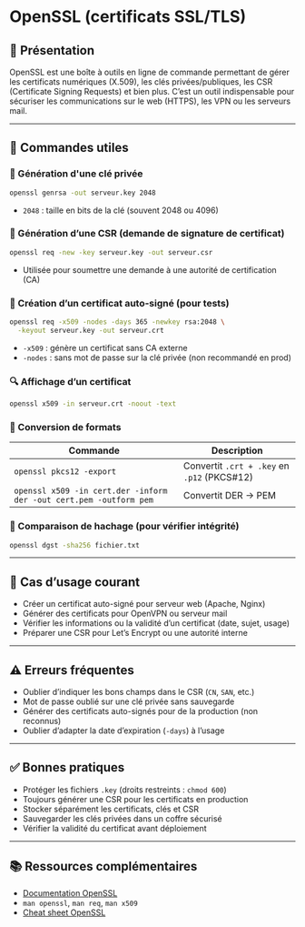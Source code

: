 # OpenSSL (certificats SSL/TLS)

## 📌 Présentation

OpenSSL est une boîte à outils en ligne de commande permettant de gérer les certificats numériques (X.509), les clés privées/publiques, les CSR (Certificate Signing Requests) et bien plus. C’est un outil indispensable pour sécuriser les communications sur le web (HTTPS), les VPN ou les serveurs mail.

---

## 🔧 Commandes utiles

### 🔐 Génération d'une clé privée

```bash
openssl genrsa -out serveur.key 2048
```
- `2048` : taille en bits de la clé (souvent 2048 ou 4096)


### 📝 Génération d’une CSR (demande de signature de certificat)

```bash
openssl req -new -key serveur.key -out serveur.csr
```
- Utilisée pour soumettre une demande à une autorité de certification (CA)


### 🏢 Création d’un certificat auto-signé (pour tests)

```bash
openssl req -x509 -nodes -days 365 -newkey rsa:2048 \
  -keyout serveur.key -out serveur.crt
```
- `-x509` : génère un certificat sans CA externe
- `-nodes` : sans mot de passe sur la clé privée (non recommandé en prod)


### 🔍 Affichage d’un certificat

```bash
openssl x509 -in serveur.crt -noout -text
```


### 📁 Conversion de formats

| Commande | Description |
|---------|-------------|
| `openssl pkcs12 -export` | Convertit `.crt + .key` en `.p12` (PKCS#12) |
| `openssl x509 -in cert.der -inform der -out cert.pem -outform pem` | Convertit DER → PEM |


### 🔐 Comparaison de hachage (pour vérifier intégrité)

```bash
openssl dgst -sha256 fichier.txt
```

---

## 🔎 Cas d’usage courant

- Créer un certificat auto-signé pour serveur web (Apache, Nginx)
- Générer des certificats pour OpenVPN ou serveur mail
- Vérifier les informations ou la validité d’un certificat (date, sujet, usage)
- Préparer une CSR pour Let’s Encrypt ou une autorité interne

---

## ⚠️ Erreurs fréquentes

- Oublier d’indiquer les bons champs dans le CSR (`CN`, `SAN`, etc.)
- Mot de passe oublié sur une clé privée sans sauvegarde
- Générer des certificats auto-signés pour de la production (non reconnus)
- Oublier d’adapter la date d’expiration (`-days`) à l’usage

---

## ✅ Bonnes pratiques

- Protéger les fichiers `.key` (droits restreints : `chmod 600`)
- Toujours générer une CSR pour les certificats en production
- Stocker séparément les certificats, clés et CSR
- Sauvegarder les clés privées dans un coffre sécurisé
- Vérifier la validité du certificat avant déploiement

---

## 📚 Ressources complémentaires

- [Documentation OpenSSL](https://www.openssl.org/docs/)
- `man openssl`, `man req`, `man x509`
- [Cheat sheet OpenSSL](https://www.sslshopper.com/article-most-common-openssl-commands.html)
